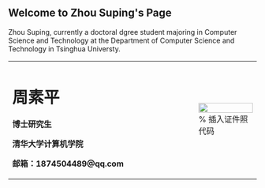 ## Welcome to Zhou Suping's Page

Zhou Suping, currently a doctoral dgree student majoring in Computer Science and Technology at the Department of Computer Science and Technology in Tsinghua Universty.

<table border="0">
  <tr>
    <td width="75%">
      <h1>周素平</h1>
      <p><b>博士研究生</b></p>
      <p><b>清华大学计算机学院</b></p>
      <p><b>邮箱：1874504489@qq.com</b></p>
    </td>
    <td width="25%">
      <img src="/zhengjianzhao.jpg" width="100%">      % 插入证件照代码
    </td>
  </tr>
</table>

